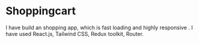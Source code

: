 # Shoppingcart
I have build an shopping app, which is  fast loading and highly responsive .  I have used React.js, Tailwind CSS, Redux toolkit, Router.
